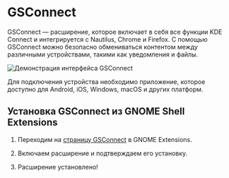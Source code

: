 # GSConnect

GSConnect — расширение, которое включает в себя все функции KDE Connect и интегрируется с Nautilus, Chrome и Firefox. С помощью GSConnect можно безопасно обмениваться контентом между различными устройствами, такими как уведомления и файлы.

![Демонстрация интерфейса GSConnect](/gsconnect/menu.png)

Для подключения устройства необходимо приложение, которое доступно для Android, iOS, Windows, macOS и других платформ.

## Установка GSConnect из GNOME Shell Extensions

1. Переходим на [страницу GSConnect](https://extensions.gnome.org/extension/1319/gsconnect/) в GNOME Extensions.

2. Включаем расширение и подтверждаем его установку.

3. Расширение установлено!